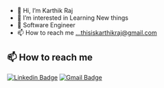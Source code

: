 - 👋 Hi, I’m Karthik Raj
- 👀 I’m interested in Learning New things
- 🌱 Software Engineer
- 📫 How to reach me ...thisiskarthikraj@gmail.com
<!---
Thisiskarthikraj/Thisiskarthikraj is a ✨ special ✨ repository because its `README.md` (this file) appears on your GitHub profile.
You can click the Preview link to take a look at your changes.
!--->


## 📫 How to reach me
[![Linkedin Badge](https://img.shields.io/badge/-LinkedIn-blue?style=flat-square&logo=Linkedin&logoColor=white&link=https://www.linkedin.com/in/thisiskarthikraj/)](https://www.linkedin.com/in/thisiskarthikraj/)
[![Gmail Badge](https://img.shields.io/badge/-Gmail-c14438?style=flat-square&logo=Gmail&logoColor=white&link=mailto:yourmail@gmail.com)](mailto:thisiskarthikraj@gmail.com)
